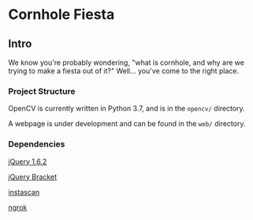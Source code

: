 
# Cornhole Fiesta
## Intro
We know you're probably wondering, "what is cornhole, and why are we trying to make a fiesta out of it?" Well... you've come to the right place.

### Project Structure
OpenCV is currently written in Python 3.7, and is in the `opencv/` directory.

A webpage is under development and can be found in the `web/` directory. 

### Dependencies
[jQuery 1.6.2](https://blog.jquery.com/2011/06/30/jquery-162-released/)

[jQuery Bracket](http://www.aropupu.fi/bracket/)

[instascan](https://github.com/schmich/instascan)

[ngrok](https://ngrok.com/download)
